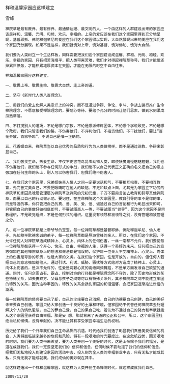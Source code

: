 祥和温馨家园应这样建立

雪峰


    禅院草是最有教养、最有修养、最通情达理、最文明的人，一个由这样的人群建设出来的家园应该是祥和、温馨、光明、和睦、欢乐、幸福的。上帝的爱应该在我们这个家园里得到充分地呈现，基督耶稣、佛陀释迦牟尼的爱应在我们这个家园得以实现，大自然展现出来的美应在我们这个家园充分展现。如果不是这样，我们就愧对上帝、愧对基督、愧对佛陀、愧对大自然。

    我们要为人类树立一个生活样板，同样需要把我们这个家园建设成温馨、祥和、光明、和睦、欢乐、幸福的家园，只有把苦海填平，把人类带离苦难，我们才对得起禅院草称号，我们才能偿还掉累世债务，才能积累雄厚资本在天国，才能在无限的时空中自由往来。

    祥和温馨家园应这样建立。

    一、敬畏上帝、敬畏生命、敬畏大自然、走上帝的道。

    二、坚守《新时代人类八百理念》。

    三、用我们的爱去化解人类意识上的冲突，而不是通过争辩、争论、争斗、争战去强行推广生命禅院理念，不愿意接受禅院理念的，要耐心等待，要给予充分的时间让他们思索，做到水到渠成瓜熟蒂落。

    四、不打搅别人的道场，不论是哪门宗教，不论是哪派修炼团体，不论哪个学说政党，不论是哪个政府，我们只管走我们的路，不伤害他们，不评判他们，不指责他们，不干扰他们，要让“百花齐放，百家争鸣”，不说自己是唯一正确的。

    五、花香蝶自来，禅院草当以自己优秀的品质和行为为人类做榜样，而不是通过说教、争辩来彰显自己。

    六、我们敬畏生命，热爱生命，不仅不伤害花鸟昆虫动物人类，即使妖魔鬼怪魑魅魍魉，我们也不伤害他们，我们绝不参与任何形式的争战，我们绝不以自己代表正义正确的名义把自己的意志强加在任何生命的头上，别人可以伤害我们，但我们绝不伤害人。

    七、在我们这个家园里，兄弟姐妹亲人情人之间一定要说话和气，不要相互指责，不要相互教育，先完善完美自己，不要把眼睛盯在他人的缺陷、不足和缺点上面，尤其是为家园立下功劳的禅院草和家园灵魂层管理层的禅院草及禅院的元初元童，千万不要用言论去教育和引导其他禅院草，而要以自己的行动做示范。要记住，在生命禅院这个大家园里，教育引导的事不是你的事，而是导游的事，你只管把自己的真、善、美、爱、信、诚通过自己的言论和行为彰显出来即可，只管把自己的事做好做彻底即可，不要试图高人一等，不要试图当“领导”，因为这个家园不是宗教组织，不是政党组织，不是任何形式的组织。这里没有领导和被领导之别，没有管理和被管理之分。

    八、每一位禅院草都是上帝爷爷的宝宝，每一位禅院草都是基督耶稣、佛陀释迦牟尼、仙人老子、先知穆罕默德忠诚的弟子，每一位禅院草都是导游雪峰的亲人，所以，在我们这个家园，不允许任何人对禅院草造成精神上、心灵上、肉体上的任何伤害，一丝一毫都不允许，我们要使每一位禅院草都获得一个开心、快乐、自由、幸福的人生，获得一个美好的未来，任何把自己的意志强加在其他禅院草身上的想法和做法都是错误的，保护每一位亲人不受精神上、心灵上、肉体上的伤害是导游的职责，也是大家的义务。在我们这个家园，性是开放的，自由的，但任何人若把自己的意志强加给他人，通过引诱、利诱、威胁、骚扰等方式给对方造成了精神上、心灵上、肉体上伤害的，是决不允许的，性爱是两颗心灵的高级同频舞蹈，不是单方面发泄自己欲望的通道。同时，任何企图占有、霸占、控制对方的行径都是禅院理念所不容的，除了历史地形成的某些特殊关系，如夫妻双方、父母与孩子之间等可以有特殊关系外，其余禅院草之间不能建立牢固的特殊的关系，因为这种牢固的，特殊的关系会损伤家园的和谐温馨，会把家园逐渐拖进世俗的漩涡。

    每一位禅院草的债务要自己了却，自己的尘缘要自己消解，自己的功德要自己创建，自己的美好未来要自己创造，家园只给大家创造一个良好的土壤和环境，但家园绝不代替任何禅院草去处理解决个人的情仇恩怨，自己的罪自己受，自己的果自己吃，若认为不通过自己的努力和奉献就能从这个家园里获得自由幸福，那是妄 想，那就背离了天道的公正和公平，所以，这个家园里杜绝自私和懒惰，没有奉献的，决不能让其有享受家园幸福生活的权利。

    历史给了我们一个升华我们自己生命品质的机遇，时代给我们创造了彰显我们真善美爱信诚的机会，人类将面临越来越多的危机和风险，将有一段艰难的时光要度过，在这危机四伏，困苦艰难的时刻，我们要为人类带来希望，要为人类开创一个美好的时代，这是上帝赐予我们的福分，是道在成就我们，我们一定要坚定我们的 信仰和信念，任何时候不要动摇了我们的信仰和信念，把我们无私地投入到建设家园的活动中去，投入到为全人类的幸福事业中去，只有无私才能成其私，只有无我才能成就我，我们成仙的奥妙就在其中。

    就这样建造出一个祥和温馨家园，就这样为人类开创生命禅院时代，就这样成就我们自己。

    2009/11/20



